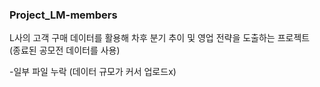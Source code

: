 ### **Project_LM-members**

L사의 고객 구매 데이터를 활용해 차후 분기 추이 및 영업 전략을 도출하는 프로젝트 <br>
(종료된 공모전 데이터를 사용)

-일부 파일 누락 (데이터 규모가 커서 업로드x)
